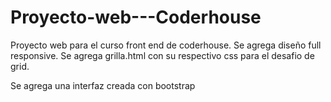 # Proyecto-web---Coderhouse
Proyecto web para el curso front end de coderhouse.
Se agrega diseño full responsive.
Se agrega grilla.html con su respectivo css para el desafio de grid.

Se agrega una interfaz creada con bootstrap
